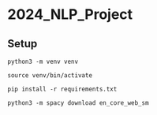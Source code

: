 # 2024_NLP_Project

## Setup

`python3 -m venv venv`

`source venv/bin/activate`

`pip install -r requirements.txt`

`python3 -m spacy download en_core_web_sm`